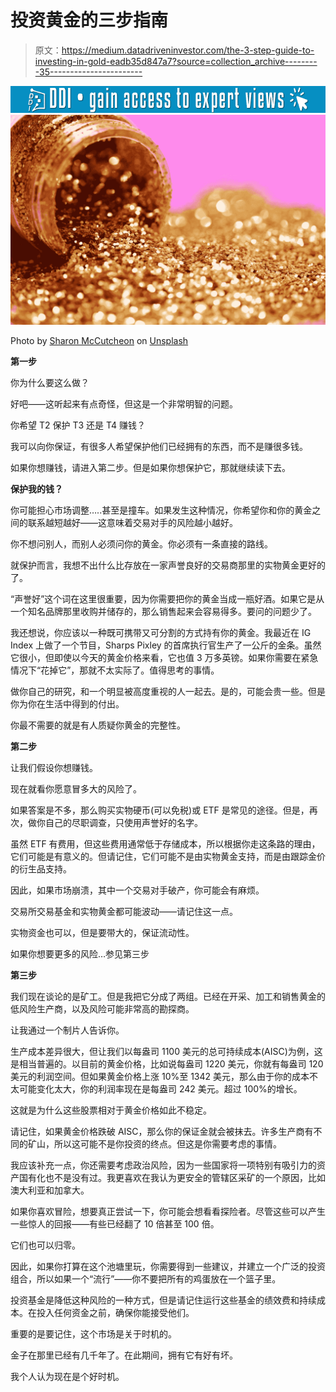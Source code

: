 # 投资黄金的三步指南

> 原文：<https://medium.datadriveninvestor.com/the-3-step-guide-to-investing-in-gold-eadb35d847a7?source=collection_archive---------35----------------------->

[![](img/b4a7b6c06b53d2e1b028a6477f632255.png)](http://www.track.datadriveninvestor.com/1126A)![](img/9936d5069231a3aa8738f39248dc526b.png)

Photo by [Sharon McCutcheon](https://unsplash.com/@sharonmccutcheon?utm_source=medium&utm_medium=referral) on [Unsplash](https://unsplash.com?utm_source=medium&utm_medium=referral)

**第一步**

你为什么要这么做？

好吧——这听起来有点奇怪，但这是一个非常明智的问题。

你希望 T2 保护 T3 还是 T4 赚钱？

我可以向你保证，有很多人希望保护他们已经拥有的东西，而不是赚很多钱。

如果你想赚钱，请进入第二步。但是如果你想保护它，那就继续读下去。

**保护我的钱？**

你可能担心市场调整…..甚至是撞车。如果发生这种情况，你希望你和你的黄金之间的联系越短越好——这意味着交易对手的风险越小越好。

你不想问别人，而别人必须问你的黄金。你必须有一条直接的路线。

就保护而言，我想不出什么比存放在一家声誉良好的交易商那里的实物黄金更好的了。

“声誉好”这个词在这里很重要，因为你需要把你的黄金当成一瓶好酒。如果它是从一个知名品牌那里收购并储存的，那么销售起来会容易得多。要问的问题少了。

我还想说，你应该以一种既可携带又可分割的方式持有你的黄金。我最近在 IG Index 上做了一个节目，Sharps Pixley 的首席执行官生产了一公斤的金条。虽然它很小，但即使以今天的黄金价格来看，它也值 3 万多英镑。如果你需要在紧急情况下“花掉它”，那就不太实际了。值得思考的事情。

做你自己的研究，和一个明显被高度重视的人一起去。是的，可能会贵一些。但是你为你在生活中得到的付出。

你最不需要的就是有人质疑你黄金的完整性。

**第二步**

让我们假设你想赚钱。

现在就看你愿意冒多大的风险了。

如果答案是不多，那么购买实物硬币(可以免税)或 ETF 是常见的途径。但是，再次，做你自己的尽职调查，只使用声誉好的名字。

虽然 ETF 有费用，但这些费用通常低于存储成本，所以根据你走这条路的理由，它们可能是有意义的。但请记住，它们可能不是由实物黄金支持，而是由跟踪金价的衍生品支持。

因此，如果市场崩溃，其中一个交易对手破产，你可能会有麻烦。

交易所交易基金和实物黄金都可能波动——请记住这一点。

实物资金也可以，但是要带大的，保证流动性。

如果你想要更多的风险…参见第三步

**第三步**

我们现在谈论的是矿工。但是我把它分成了两组。已经在开采、加工和销售黄金的低风险生产商，以及风险可能非常高的勘探商。

让我通过一个制片人告诉你。

生产成本差异很大，但让我们以每盎司 1100 美元的总可持续成本(AISC)为例，这是相当普遍的。以目前的黄金价格，比如说每盎司 1220 美元，你就有每盎司 120 美元的利润空间。但如果黄金价格上涨 10%至 1342 美元，那么由于你的成本不太可能变化太大，你的利润率现在是每盎司 242 美元。超过 100%的增长。

这就是为什么这些股票相对于黄金价格如此不稳定。

请记住，如果黄金价格跌破 AISC，那么你的保证金就会被抹去。许多生产商有不同的矿山，所以这可能不是你投资的终点。但这是你需要考虑的事情。

我应该补充一点，你还需要考虑政治风险，因为一些国家将一项特别有吸引力的资产国有化也不是没有过。我更喜欢在我认为更安全的管辖区采矿的一个原因，比如澳大利亚和加拿大。

如果你喜欢冒险，想要真正尝试一下，你可能会想看看探险者。尽管这些可以产生一些惊人的回报——有些已经翻了 10 倍甚至 100 倍。

它们也可以归零。

因此，如果你打算在这个池塘里玩，你需要得到一些建议，并建立一个广泛的投资组合，所以如果一个“流行”——你不要把所有的鸡蛋放在一个篮子里。

投资基金是降低这种风险的一种方式，但是请记住运行这些基金的绩效费和持续成本。在投入任何资金之前，确保你能接受他们。

重要的是要记住，这个市场是关于时机的。

金子在那里已经有几千年了。在此期间，拥有它有好有坏。

我个人认为现在是个好时机。